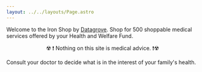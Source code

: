 ```yaml
---
layout: ../../layouts/Page.astro
---
```

Welcome to the Iron Shop by [Datagrove](https://www.datagrove.com). Shop for 500 shoppable medical services offered by your Health and Welfare Fund.
<center>☢️ ❗️ Nothing on this site is medical advice. ❗️☢️</center>

Consult your doctor to decide what is in the interest of your family's health.